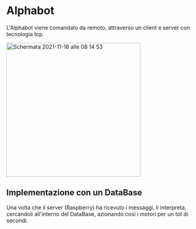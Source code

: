 # Alphabot
L'Alphabot viene comandato da remoto, attraverso un client e server con tecnologia tcp.





<img width="350" alt="Schermata 2021-11-18 alle 08 14 53" src="https://user-images.githubusercontent.com/72200914/142369709-2e29c99d-d8f0-48f1-bcbd-d521c9563904.png">


## Implementazione con un DataBase
Una volta che il server (Raspberry) ha ricevuto i messaggi, li interpreta, cercandoli all'interno del DataBase, azionando così i motori per un tot di secondi.
